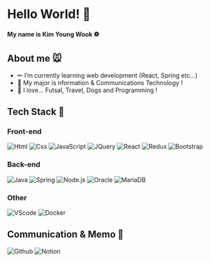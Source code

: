 # Hello World! 🐶
#### My name is Kim Young Wook ⚽️

## About me 🐭
  * ✏ I’m currently learning web development (React, Spring etc...)
  * 🏫 My major is nformation & Communications Technology !
  * 💙 I love... Futsal, Travel, Dogs and Programming !

## Tech Stack 🐰
### Front-end
<div display="flex">
 <img alt="Html" src ="https://img.shields.io/badge/HTML5-E34F26.svg?&style=for-the-badge&logo=HTML5&logoColor=white"/> 
 <img alt="Css" src ="https://img.shields.io/badge/CSS3-1572B6.svg?&style=for-the-badge&logo=CSS3&logoColor=white"/> 
 <img alt="JavaScript" src ="https://img.shields.io/badge/JavaScript-F7DF1E.svg?&style=for-the-badge&logo=JavaScript&logoColor=black"/>
 <img alt="JQuery" src ="https://img.shields.io/badge/JQuery-0769AD.svg?&style=for-the-badge&logo=JQuery&logoColor=black"/>
 <img alt="React" src ="https://img.shields.io/badge/React-1572B6.svg?&style=for-the-badge&logo=React&logoColor=white"/>
 <img alt="Redux" src ="https://img.shields.io/badge/Redux-764ABC.svg?&style=for-the-badge&logo=Redux&logoColor=white"/>
 <img alt="Bootstrap" src ="https://img.shields.io/badge/Bootstrap-7952B3.svg?&style=for-the-badge&logo=Bootstrap&logoColor=white"/>
</div>

### Back-end
<div display="flex">
 <img alt="Java" src ="https://img.shields.io/badge/Java-6DB33F.svg?&style=for-the-badge&logo=Java&logoColor=white"/> 
 <img alt="Spring" src ="https://img.shields.io/badge/Spring-6DB33F.svg?&style=for-the-badge&logo=Spring&logoColor=white"/>
 <img alt="Node.js" src ="https://img.shields.io/badge/Node.js-339933.svg?&style=for-the-badge&logo=Node.js&logoColor=white"/>
 <img alt="Oracle" src ="https://img.shields.io/badge/Oracle-F80000.svg?&style=for-the-badge&logo=Oracle&logoColor=white"/>
 <img alt="MariaDB" src ="https://img.shields.io/badge/MariaDB-003545.svg?&style=for-the-badge&logo=MariaDB&logoColor=white"/>
</div>

### Other
<div display="flex">
 <img alt="VScode" src ="https://img.shields.io/badge/VScode-2496ED.svg?&style=for-the-badge&logo=VScode&logoColor=white"/> 
 <img alt="Docker" src ="https://img.shields.io/badge/Docker-2496ED.svg?&style=for-the-badge&logo=Docker&logoColor=white"/> 
</div>

## Communication & Memo 🐯
<div display="flex">
 <img alt="Github" src ="https://img.shields.io/badge/Github-181717.svg?&style=for-the-badge&logo=Github&logoColor=white"/>
 <img alt="Notion" src ="https://img.shields.io/badge/Notion-000000.svg?&style=for-the-badge&logo=Notion&logoColor=white"/>
</div>
